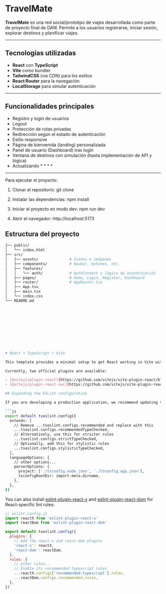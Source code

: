 
# TravelMate

**TravelMate** es una red social/prototipo de viajes desarrollada como parte de proyecto final de DAW. Permite a los usuarios registrarse, iniciar sesión, explorar destinos y planificar viajes.

---

## Tecnologías utilizadas

- **React** con **TypeScript**
- **Vite** como bundler
- **TailwindCSS** (vía CDN) para los estilos
- **React Router** para la navegación
- **LocalStorage** para simular autenticación

---

## Funcionalidades principales

- Registro y login de usuarios
- Logout
- Protección de rutas privadas
- Redirección según el estado de autenticación
- Estilo responsive
- Página de bienvenida (landing) personalizada
- Panel de usuario (Dashboard) tras login
- Ventana de destinos con simulación (hasta implementación de API y lógica)
- Actualizando * * * *

---


Para ejecutar el proyecto: 

1. Clonar el repositorio:
git clone


2. Instalar las dependencias:
npm install

3. Iniciar el proyecto en modo dev:
npm run dev

4. Abrir el navegador:
http://localhost:5173


## Estructura del proyecto

```bash
├── public/
│   └── index.html
├── src/
│   ├── assets/              # Iconos e imágenes
│   ├── components/          # Navbar, botones, etc.
│   ├── features/
│   │   └── auth/            # AuthContext y lógica de autenticación
│   ├── pages/               # Home, Login, Register, Dashboard
│   ├── router/              # AppRouter.tsx
│   ├── App.tsx
│   ├── main.tsx
│   └── index.css
└── README.md











# React + TypeScript + Vite

This template provides a minimal setup to get React working in Vite with HMR and some ESLint rules.

Currently, two official plugins are available:

- [@vitejs/plugin-react](https://github.com/vitejs/vite-plugin-react/blob/main/packages/plugin-react) uses [Babel](https://babeljs.io/) for Fast Refresh
- [@vitejs/plugin-react-swc](https://github.com/vitejs/vite-plugin-react/blob/main/packages/plugin-react-swc) uses [SWC](https://swc.rs/) for Fast Refresh

## Expanding the ESLint configuration

If you are developing a production application, we recommend updating the configuration to enable type-aware lint rules:

```js
export default tseslint.config({
  extends: [
    // Remove ...tseslint.configs.recommended and replace with this
    ...tseslint.configs.recommendedTypeChecked,
    // Alternatively, use this for stricter rules
    ...tseslint.configs.strictTypeChecked,
    // Optionally, add this for stylistic rules
    ...tseslint.configs.stylisticTypeChecked,
  ],
  languageOptions: {
    // other options...
    parserOptions: {
      project: ['./tsconfig.node.json', './tsconfig.app.json'],
      tsconfigRootDir: import.meta.dirname,
    },
  },
})
```

You can also install [eslint-plugin-react-x](https://github.com/Rel1cx/eslint-react/tree/main/packages/plugins/eslint-plugin-react-x) and [eslint-plugin-react-dom](https://github.com/Rel1cx/eslint-react/tree/main/packages/plugins/eslint-plugin-react-dom) for React-specific lint rules:

```js
// eslint.config.js
import reactX from 'eslint-plugin-react-x'
import reactDom from 'eslint-plugin-react-dom'

export default tseslint.config({
  plugins: {
    // Add the react-x and react-dom plugins
    'react-x': reactX,
    'react-dom': reactDom,
  },
  rules: {
    // other rules...
    // Enable its recommended typescript rules
    ...reactX.configs['recommended-typescript'].rules,
    ...reactDom.configs.recommended.rules,
  },
})
```
